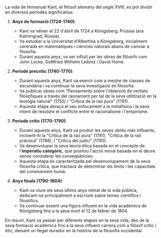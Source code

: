 
La vida de Immanuel Kant, el filòsof alemany del segle XVIII, es pot dividir en diversos períodes significatius:

1. **Anys de formació (1724-1740)**:
   - Kant va néixer el 22 d'abril de 1724 a Königsberg, Prússia (ara Kaliningrad, Rússia).
   - Va estudiar a la Universitat d'Albertina a Königsberg, inicialment centrada en matemàtiques i ciències naturals abans de canviar a filosofia.
   - Durant aquests anys, va ser influït per les obres de filòsofs com John Locke, Gottfried Wilhelm Leibniz i David Hume.

2. **Període precrític (1740-1770)**:
   - Durant aquests anys, Kant va exercir com a mestre de classes de secundària i va continuar la seva investigació en filosofia.
   - Va publicar obres com "Pensaments sobre l'obtenció de veritats filosòfiques a través del raonament per tal de la seva utilització en la teologia natural" (1755) i "Crítica de la raó pura" (1781).
   - Aquesta etapa abraça el seu enfocament a la metafísica i la seva intent de resoldre el conflicte entre el racionalisme i l'empirisme.

3. **Període crític (1770-1790)**:
   - Durant aquests anys, Kant va produir les seves obres més influents, incloent-hi la "Crítica de la raó pura" (1781), "Crítica de la raó pràctica" (1788), i "Crítica del judici" (1790).
   - Va desenvolupar la seva teoria ètica basada en el concepte de l'**imperatiu categòric**, que promou l'acció moral basada en el deure sense considerar les conseqüències.
   - Aquesta etapa és caracteritzada pel desenvolupament de la seva filosofia crítica, que tractava de determinar els límits i les capacitats del coneixement humà.

4. **Anys finals (1790-1804)**:
   - Kant va viure els seus últims anys retirat de la vida pública, dedicant-se principalment a escriure sobre temes científics i filosòfics.
   - Va continuar essent una figura influent en la vida acadèmica de Königsberg fins a la seva mort el 12 de febrer de 1804.

En resum, Kant va passar per diferents etapes en la seva vida, des de la seva formació acadèmica fins a la seva influent carrera com a filòsof crític i ètic, deixant un llegat durador en la història de la filosofia occidental.
